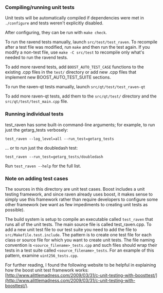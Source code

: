 ### Compiling/running unit tests

Unit tests will be automatically compiled if dependencies were met in `./configure`
and tests weren't explicitly disabled.

After configuring, they can be run with `make check`.

To run the ravend tests manually, launch `src/test/test_raven`. To recompile
after a test file was modified, run `make` and then run the test again. If you
modify a non-test file, use `make -C src/test` to recompile only what's needed
to run the ravend tests.

To add more ravend tests, add `BOOST_AUTO_TEST_CASE` functions to the existing
.cpp files in the `test/` directory or add new .cpp files that
implement new BOOST_AUTO_TEST_SUITE sections.

To run the raven-qt tests manually, launch `src/qt/test/test_raven-qt`

To add more raven-qt tests, add them to the `src/qt/test/` directory and
the `src/qt/test/test_main.cpp` file.

### Running individual tests

test_raven has some built-in command-line arguments; for
example, to run just the getarg_tests verbosely:

    test_raven --log_level=all --run_test=getarg_tests

... or to run just the doubledash test:

    test_raven --run_test=getarg_tests/doubledash

Run `test_raven --help` for the full list.

### Note on adding test cases

The sources in this directory are unit test cases.  Boost includes a
unit testing framework, and since raven already uses boost, it makes
sense to simply use this framework rather than require developers to
configure some other framework (we want as few impediments to creating
unit tests as possible).

The build system is setup to compile an executable called `test_raven`
that runs all of the unit tests.  The main source file is called
test_raven.cpp. To add a new unit test file to our test suite you need 
to add the file to `src/Makefile.test.include`. The pattern is to create 
one test file for each class or source file for which you want to create 
unit tests.  The file naming convention is `<source_filename>_tests.cpp` 
and such files should wrap their tests in a test suite 
called `<source_filename>_tests`. For an example of this pattern, 
examine `uint256_tests.cpp`.

For further reading, I found the following website to be helpful in
explaining how the boost unit test framework works:
[http://www.alittlemadness.com/2009/03/31/c-unit-testing-with-boosttest/](http://www.alittlemadness.com/2009/03/31/c-unit-testing-with-boosttest/).
